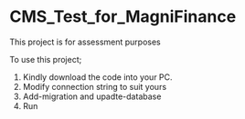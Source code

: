 # CMS_Test_for_MagniFinance
This project is for assessment purposes

To use this project;
1. Kindly download the code into your PC.
2. Modify connection string to suit yours
3. Add-migration and upadte-database
4. Run
